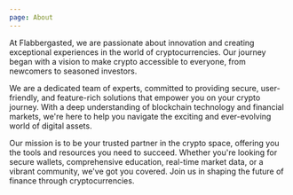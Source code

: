 ```yaml
---
page: About
---
```


At Flabbergasted, we are passionate about innovation and creating exceptional experiences in the world of cryptocurrencies. Our journey began with a vision to make crypto accessible to everyone, from newcomers to seasoned investors.

We are a dedicated team of experts, committed to providing secure, user-friendly, and feature-rich solutions that empower you on your crypto journey. With a deep understanding of blockchain technology and financial markets, we're here to help you navigate the exciting and ever-evolving world of digital assets.

Our mission is to be your trusted partner in the crypto space, offering you the tools and resources you need to succeed. Whether you're looking for secure wallets, comprehensive education, real-time market data, or a vibrant community, we've got you covered. Join us in shaping the future of finance through cryptocurrencies.